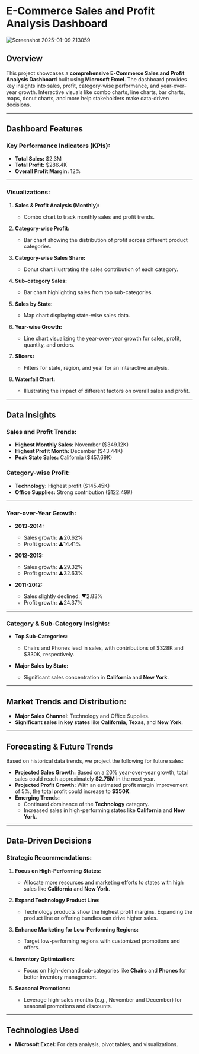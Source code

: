 # E-Commerce Sales and Profit Analysis Dashboard

![Screenshot 2025-01-09 213059](https://github.com/user-attachments/assets/2ace8a48-d157-4cee-a901-aa77a358ce1d)


## Overview
This project showcases a **comprehensive E-Commerce Sales and Profit Analysis Dashboard** built using **Microsoft Excel**. The dashboard provides key insights into sales, profit, category-wise performance, and year-over-year growth. Interactive visuals like combo charts, line charts, bar charts, maps, donut charts, and more help stakeholders make data-driven decisions.

---

## Dashboard Features

### Key Performance Indicators (KPIs):
- **Total Sales:** $2.3M
- **Total Profit:** $286.4K
- **Overall Profit Margin:** 12%

---

### Visualizations:

1. **Sales & Profit Analysis (Monthly):**  
   - Combo chart to track monthly sales and profit trends.

2. **Category-wise Profit:**  
   - Bar chart showing the distribution of profit across different product categories.

3. **Category-wise Sales Share:**  
   - Donut chart illustrating the sales contribution of each category.

4. **Sub-category Sales:**  
   - Bar chart highlighting sales from top sub-categories.

5. **Sales by State:**  
   - Map chart displaying state-wise sales data.

6. **Year-wise Growth:**  
   - Line chart visualizing the year-over-year growth for sales, profit, quantity, and orders.

7. **Slicers:**  
   - Filters for state, region, and year for an interactive analysis.

8. **Waterfall Chart:**  
   - Illustrating the impact of different factors on overall sales and profit.

---

## Data Insights

### Sales and Profit Trends:
- **Highest Monthly Sales:** November ($349.12K)
- **Highest Profit Month:** December ($43.44K)
- **Peak State Sales:** California ($457.69K)

### Category-wise Profit:
- **Technology:** Highest profit ($145.45K)
- **Office Supplies:** Strong contribution ($122.49K)

---

### Year-over-Year Growth:
- **2013-2014:**
  - Sales growth: ▲20.62%
  - Profit growth: ▲14.41%
  
- **2012-2013:**
  - Sales growth: ▲29.32%
  - Profit growth: ▲32.63%
  
- **2011-2012:**
  - Sales slightly declined: ▼2.83%
  - Profit growth: ▲24.37%

---

### Category & Sub-Category Insights:
- **Top Sub-Categories:**
  - Chairs and Phones lead in sales, with contributions of $328K and $330K, respectively.

- **Major Sales by State:**
  - Significant sales concentration in **California** and **New York**.

---

## Market Trends and Distribution:
- **Major Sales Channel:** Technology and Office Supplies.
- **Significant sales in key states** like **California**, **Texas**, and **New York**.

---

## Forecasting & Future Trends

Based on historical data trends, we project the following for future sales:

- **Projected Sales Growth:** Based on a 20% year-over-year growth, total sales could reach approximately **$2.75M** in the next year.
- **Projected Profit Growth:** With an estimated profit margin improvement of 5%, the total profit could increase to **$350K**.
- **Emerging Trends:** 
  - Continued dominance of the **Technology** category.
  - Increased sales in high-performing states like **California** and **New York**.

---

## Data-Driven Decisions

### Strategic Recommendations:
1. **Focus on High-Performing States:**
   - Allocate more resources and marketing efforts to states with high sales like **California** and **New York**.
   
2. **Expand Technology Product Line:**
   - Technology products show the highest profit margins. Expanding the product line or offering bundles can drive higher sales.
   
3. **Enhance Marketing for Low-Performing Regions:**
   - Target low-performing regions with customized promotions and offers.
   
4. **Inventory Optimization:**
   - Focus on high-demand sub-categories like **Chairs** and **Phones** for better inventory management.
   
5. **Seasonal Promotions:**
   - Leverage high-sales months (e.g., November and December) for seasonal promotions and discounts.

---

## Technologies Used
- **Microsoft Excel:** For data analysis, pivot tables, and visualizations.

